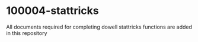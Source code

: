 # 100004-stattricks

All documents required for completing dowell stattricks functions are added in this repository

